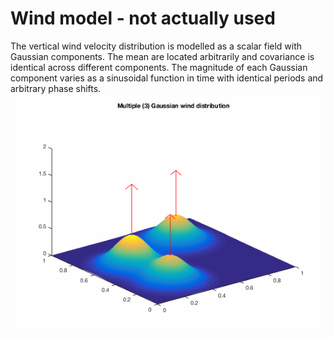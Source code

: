# Wind model - not actually used


The vertical wind velocity distribution is modelled as a scalar field with Gaussian components.
The mean are located arbitrarily and covariance is identical across different components. 
The magnitude of each Gaussian component varies as a sinusoidal function in time with identical periods and arbitrary phase shifts.
![](win3.gif)
